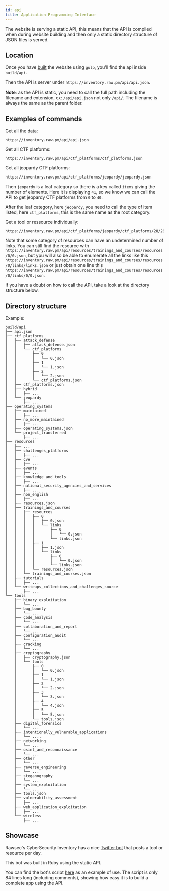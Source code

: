 ```yaml
---
id: api
title: Application Programming Interface
---
```

The website is serving a static API, this means that the API is compiled when during website building and then only a static directory structure of JSON files is served.

## Location

Once you have [built](install.md) the website using `gulp`, you'll find the api inside `build/api`.

Then the API is server under `https://inventory.raw.pm/api/api.json`.

**Note**: as the API is static, you need to call the full path including the filename and extension, ex: `/api/api.json` not only `/api/`. The filename is always the same as the parent folder.

## Examples of commands

Get all the data:

```plaintext
https://inventory.raw.pm/api/api.json
```

Get all CTF platforms:

```plaintext
https://inventory.raw.pm/api/ctf_platforms/ctf_platforms.json
```

Get all jeopardy CTF platforms:

```plaintext
https://inventory.raw.pm/api/ctf_platforms/jeopardy/jeopardy.json
```

Then `jeopardy` is a leaf category so there is a key called `items` giving the number of elements.
Here it is displaying `41`, so we know we can call the API to get jeopardy CTF platforms from `0` to `40`.

After the leaf category, here `jeopardy`, you need to call the type of item listed, here `ctf_platforms`, this is the same name as the root category.

Get a tool or ressource individually:

```plaintext
https://inventory.raw.pm/api/ctf_platforms/jeopardy/ctf_platforms/28/28.json
```

Note that some category of resources can have an undetermined number of links. You can still find the resource with `https://inventory.raw.pm/api/resources/trainings_and_courses/resources/0/0.json`, but ypu will also be able to enumerate all the links like this `https://inventory.raw.pm/api/resources/trainings_and_courses/resources/0/links/links.json` or just obtain one line this `https://inventory.raw.pm/api/resources/trainings_and_courses/resources/0/links/0/0.json`.

If you have a doubt on how to call the API, take a look at the directory structure below.

## Directory structure

Example:

```plaintext
build/api
├── api.json
├── ctf_platforms
│   ├── attack_defense
│   │   ├── attack_defense.json
│   │   └── ctf_platforms
│   │       ├── 0
│   │       │   └── 0.json
│   │       ├── 1
│   │       │   └── 1.json
│   │       ├── 2
│   │       │   └── 2.json
│   │       └── ctf_platforms.json
│   ├── ctf_platforms.json
│   ├── hybrid
│   │   ├── ...
│   └── jeopardy
│       ├── ...
├── operating_systems
│   ├── maintained
│   │   ├── ...
│   ├── no_more_maintained
│   │   ├── ...
│   ├── operating_systems.json
│   └── project_transferred
│       ├── ...
├── resources
│   ├── ...
│   ├── challenges_platforms
│   │   ├── ...
│   ├── cve
│   │   ├── ...
│   ├── events
│   │   ├── ...
│   ├── knowledge_and_tools
│   │   ├── ...
│   ├── national_security_agencies_and_services
│   │   ├── ...
│   ├── non_english
│   │   ├── ...
│   ├── resources.json
│   ├── trainings_and_courses
│   │   ├── resources
│   │   │   ├── 0
│   │   │   │   ├── 0.json
│   │   │   │   └── links
│   │   │   │       ├── 0
│   │   │   │       │   └── 0.json
│   │   │   │       └── links.json
│   │   │   ├── 1
│   │   │   │   ├── 1.json
│   │   │   │   └── links
│   │   │   │       ├── 0
│   │   │   │       │   └── 0.json
│   │   │   │       └── links.json
│   │   │   └── resources.json
│   │   └── trainings_and_courses.json
│   ├── tutorials
│   │   ├── ...
│   └── writeups_collections_and_challenges_source
│       ├── ...
└── tools
    ├── binary_exploitation
    │   └── ...
    ├── bug_bounty
    │   └── ...
    ├── code_analysis
    │   └── ...
    ├── collaboration_and_report
    │   └── ...
    ├── configuration_audit
    │   └── ...
    ├── cracking
    │   └── ...
    ├── cryptography
    │   ├── cryptography.json
    │   └── tools
    │       ├── 0
    │       │   └── 0.json
    │       ├── 1
    │       │   └── 1.json
    │       ├── 2
    │       │   └── 2.json
    │       ├── 3
    │       │   └── 3.json
    │       ├── 4
    │       │   └── 4.json
    │       ├── 5
    │       │   └── 5.json
    │       └── tools.json
    ├── digital_forensics
    │   └── ...
    ├── intentionally_vulnerable_applications
    │   └── ....
    ├── networking
    │   └── ...
    ├── osint_and_reconnaissance
    │   └── ...
    ├── other
    │   └── ...
    ├── reverse_engineering
    │   └── ...
    ├── steganography
    │   └── ...
    ├── system_exploitation
    │   └── ...
    ├── tools.json
    ├── vulnerability_assessment
    │   ├── ...
    ├── web_application_exploitation
    │   ├── ...
    └── wireless
        ├── ...

```

## Showcase

Rawsec's CyberSecurity Inventory has a nice [Twitter bot](https://inventory.raw.pm/features.html#twitter-bot) that posts a tool or resource per day.

This bot was built in Ruby using the static API.

You can find the bot's script [here](https://gitlab.com/rawsec/rawsec-inventory-twitter-bot/blob/master/twitterBot.rb) as an example of use.
The script is only 84 lines long (including comments), showing how easy it is to build a complete app using the API.
